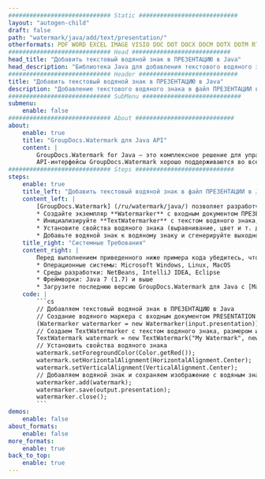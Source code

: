 ```yaml
---
############################# Static ############################
layout: "autogen-child"
draft: false
path: "watermark/java/add/text/presentation/"
otherformats: PDF WORD EXCEL IMAGE VISIO DOC DOT DOCX DOCM DOTX DOTM RTF TXT XLSX XLSM XLTM XLT XLTX XLS XLSB XLAM SXC PPTX PPTM PPSX PPSM POTM POT POTX PPT PPS ODT BMP GIF JPEG JP2 PNG TIFF WEBP VSD VDX VSDX VSTX VSX VSSX VSDM VSSM VSTM VTX VDW VSS VST
############################# Head ############################
head_title: "Добавить текстовый водяной знак в ПРЕЗЕНТАЦИЮ в Java"
head_description: "Библиотека Java для добавления текстового водяного знака в файл PRESENTATION в приложениях Java и J2SE с использованием API GroupDocs.Watermark для Java"
############################# Header ############################
title: "Добавить текстовый водяной знак в ПРЕЗЕНТАЦИЮ в Java"
description: "Добавление текстового водяного знака в файл ПРЕЗЕНТАЦИИ в приложениях Java и J2SE. Управляйте размером водяного знака, типом шрифта, углом поворота и положением водяного знака на страницах документа, как вам может понадобиться."
############################# SubMenu ############################
submenu:
    enable: false
############################# About ############################
about:
    enable: true
    title: "GroupDocs.Watermark для Java API"
    content: |
        GroupDocs.Watermark for Java — это комплексное решение для управления водяными знаками для приложений Java. Разработчики могут быстро выполнять такие операции с водяными знаками, как; добавлять, редактировать, искать и удалять различные типы водяных знаков в документах всех популярных форматов файлов. Он поддерживает работу с текстовыми и графическими водяными знаками в различных документах, включая PDF, Microsoft Word, Excel, PowerPoint, Visio, электронную почту и форматы изображений.
        API-интерфейсы GroupDocs.Watermark хорошо поддерживаются во всех основных операционных системах и версиях Java, включая J2SE 7.0 (1.7), J2SE 8.0 (1.8) и Java 10.
############################# Steps ############################
steps:
    enable: true
    title_left: "Добавить текстовый водяной знак в файл ПРЕЗЕНТАЦИИ в Java"
    content_left: |
        [GroupDocs.Watermark] (/ru/watermark/java/) позволяет разработчикам Java легко добавлять текстовые водяные знаки в свои приложения, выполняя несколько простых шагов.
        * Создайте экземпляр **Watermarker** с входным документом ПРЕЗЕНТАЦИЯ.
        * Инициализируйте **TextWatermarker** с текстом водяного знака, размером и стилем шрифта.
        * Установите свойства водяного знака (выравнивание, цвет и т. д.).
        * Добавьте водяной знак к водяному знаку и сгенерируйте выходной документ.
    title_right: "Системные Требования"
    content_right: |
        Перед выполнением приведенного ниже примера кода убедитесь, что в вашей системе установлены следующие предварительные компоненты.
        * Операционные системы: Microsoft Windows, Linux, MacOS
        * Среды разработки: NetBeans, IntelliJ IDEA, Eclipse
        * Фреймворки: Java 7 (1.7) и выше
        * Загрузите последнюю версию GroupDocs.Watermark для Java с [Maven](https://repository.groupdocs.com/webapp/#/artifacts/browse/tree/General/repo/com/groupdocs/groupdocs-watermark)
    code: |
        ```cs
        // Добавляем текстовый водяной знак в ПРЕЗЕНТАЦИЮ в Java
        // Создание водяного маркера с входным документом PRESENTATION
        (Watermarker watermarker = new Watermarker(input.presentation));
        // Создаем TextWatermarker с текстом водяного знака, размером и стилем шрифта
        TextWatermark watermark = new TextWatermark("My Watermark", new Font("Arial", 36));
        // Установить свойства водяного знака
        watermark.setForegroundColor(Color.getRed());
        watermark.setHorizontalAlignment(HorizontalAlignment.Center);
        watermark.setVerticalAlignment(VerticalAlignment.Center);
        // Добавляем водяной знак и сохраняем изображение с водяным знаком
        watermarker.add(watermark);
        watermarker.save(output.presentation);
        watermarker.close();
        ```        
demos:
    enable: false
about_formats:
    enable: false
more_formats:
    enable: true
back_to_top:
    enable: true
---
```

